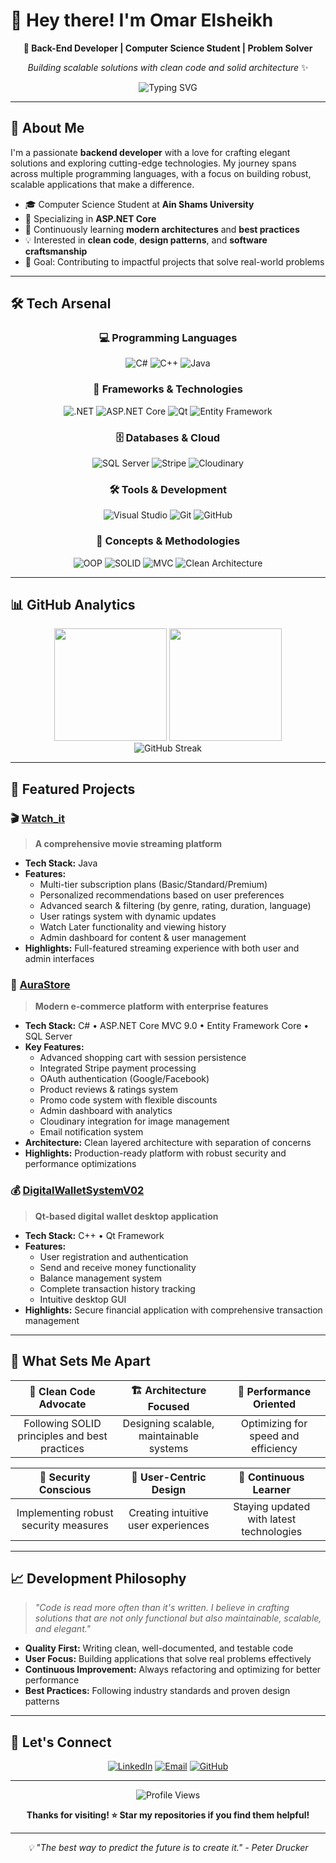 # 👋 Hey there! I'm Omar Elsheikh

<div align="center">

**🚀 Back-End Developer | Computer Science Student | Problem Solver**

*Building scalable solutions with clean code and solid architecture* ✨

<img src="https://readme-typing-svg.herokuapp.com?font=Fira+Code&size=22&duration=3000&pause=1000&color=58A6FF&center=true&vCenter=true&width=600&lines=BackEnd+Developer+%7C+Problem+Solver;Passionate+about+Clean+Code;Building+Modern+Applications;Always+Learning+New+Technologies" alt="Typing SVG" />

</div>

---

## 🚀 About Me

I'm a passionate **backend developer** with a love for crafting elegant solutions and exploring cutting-edge technologies. My journey spans across multiple programming languages, with a focus on building robust, scalable applications that make a difference.

- 🎓 Computer Science Student at **Ain Shams University**
- 💼 Specializing in **ASP.NET Core**
- 🌱 Continuously learning **modern architectures** and **best practices**
- 💡 Interested in **clean code**, **design patterns**, and **software craftsmanship**
- 🎯 Goal: Contributing to impactful projects that solve real-world problems

---

## 🛠️ Tech Arsenal

<div align="center">

### 💻 Programming Languages
![C#](https://img.shields.io/badge/C%23-239120?style=for-the-badge&logo=c-sharp&logoColor=white)
![C++](https://img.shields.io/badge/C++-00599C?style=for-the-badge&logo=cplusplus&logoColor=white)
![Java](https://img.shields.io/badge/Java-ED8B00?style=for-the-badge&logo=openjdk&logoColor=white)

### 🚀 Frameworks & Technologies
![.NET](https://img.shields.io/badge/.NET-512BD4?style=for-the-badge&logo=dotnet&logoColor=white)
![ASP.NET Core](https://img.shields.io/badge/ASP.NET%20Core-512BD4?style=for-the-badge&logo=dotnet&logoColor=white)
![Qt](https://img.shields.io/badge/Qt-41CD52?style=for-the-badge&logo=qt&logoColor=white)
![Entity Framework](https://img.shields.io/badge/Entity%20Framework-512BD4?style=for-the-badge&logo=dotnet&logoColor=white)

### 🗄️ Databases & Cloud
![SQL Server](https://img.shields.io/badge/SQL%20Server-CC2927?style=for-the-badge&logo=microsoftsqlserver&logoColor=white)
![Stripe](https://img.shields.io/badge/Stripe-008CDD?style=for-the-badge&logo=stripe&logoColor=white)
![Cloudinary](https://img.shields.io/badge/Cloudinary-3448C5?style=for-the-badge&logo=cloudinary&logoColor=white)

### 🛠️ Tools & Development
![Visual Studio](https://img.shields.io/badge/Visual%20Studio-5C2D91?style=for-the-badge&logo=visualstudio&logoColor=white)
![Git](https://img.shields.io/badge/Git-F05032?style=for-the-badge&logo=git&logoColor=white)
![GitHub](https://img.shields.io/badge/GitHub-181717?style=for-the-badge&logo=github&logoColor=white)

### 📐 Concepts & Methodologies
![OOP](https://img.shields.io/badge/OOP-FF6B6B?style=for-the-badge)
![SOLID](https://img.shields.io/badge/SOLID-4ECDC4?style=for-the-badge)
![MVC](https://img.shields.io/badge/MVC%20Pattern-45B7D1?style=for-the-badge)
![Clean Architecture](https://img.shields.io/badge/Clean%20Architecture-96CEB4?style=for-the-badge)

</div>

---

## 📊 GitHub Analytics

<div align="center">
  <img height="180em" src="https://github-readme-stats-sigma-five.vercel.app/api?username=OmarElsheikh20&show_icons=true&theme=tokyonight&include_all_commits=true&count_private=true&hide_border=true"/>
  <img height="180em" src="https://github-readme-stats.vercel.app/api/top-langs/?username=OmarElsheikh20&layout=compact&theme=tokyonight&langs_count=6&hide_border=true"/>
</div>

<div align="center">
  <img src="https://streak-stats.demolab.com/?user=OmarElsheikh20&theme=tokyonight&hide_border=true" alt="GitHub Streak"/>
</div>

---

## 🎯 Featured Projects

### 🎬 [**Watch_it**](https://github.com/OmarElsheikh20/Watch_it) 
> **A comprehensive movie streaming platform**
- **Tech Stack:** Java
- **Features:** 
  - Multi-tier subscription plans (Basic/Standard/Premium)
  - Personalized recommendations based on user preferences
  - Advanced search & filtering (by genre, rating, duration, language)
  - User ratings system with dynamic updates
  - Watch Later functionality and viewing history
  - Admin dashboard for content & user management
- **Highlights:** Full-featured streaming experience with both user and admin interfaces

### 🛒 [**AuraStore**](https://github.com/OmarElsheikh20/AuraStore)
> **Modern e-commerce platform with enterprise features**
- **Tech Stack:** C# • ASP.NET Core MVC 9.0 • Entity Framework Core • SQL Server
- **Key Features:**
  - Advanced shopping cart with session persistence
  - Integrated Stripe payment processing
  - OAuth authentication (Google/Facebook)
  - Product reviews & ratings system
  - Promo code system with flexible discounts
  - Admin dashboard with analytics
  - Cloudinary integration for image management
  - Email notification system
- **Architecture:** Clean layered architecture with separation of concerns
- **Highlights:** Production-ready platform with robust security and performance optimizations

### 💰 [**DigitalWalletSystemV02**](https://github.com/OmarElsheikh20/DigitalWalletSystemV02)
> **Qt-based digital wallet desktop application**
- **Tech Stack:** C++ • Qt Framework
- **Features:**
  - User registration and authentication
  - Send and receive money functionality
  - Balance management system
  - Complete transaction history tracking
  - Intuitive desktop GUI
- **Highlights:** Secure financial application with comprehensive transaction management

---

## 🌟 What Sets Me Apart

<div align="center">

| 🎨 **Clean Code Advocate** | 🏗️ **Architecture Focused** | 🚀 **Performance Oriented** |
|:---:|:---:|:---:|
| Following SOLID principles and best practices | Designing scalable, maintainable systems | Optimizing for speed and efficiency |

| 🔐 **Security Conscious** | 📱 **User-Centric Design** | 🔄 **Continuous Learner** |
|:---:|:---:|:---:|
| Implementing robust security measures | Creating intuitive user experiences | Staying updated with latest technologies |

</div>

---

## 📈 Development Philosophy

> *"Code is read more often than it's written. I believe in crafting solutions that are not only functional but also maintainable, scalable, and elegant."*

- **Quality First:** Writing clean, well-documented, and testable code
- **User Focus:** Building applications that solve real problems effectively
- **Continuous Improvement:** Always refactoring and optimizing for better performance
- **Best Practices:** Following industry standards and proven design patterns

---

## 🤝 Let's Connect

<div align="center">

[![LinkedIn](https://img.shields.io/badge/LinkedIn-0077B5?style=for-the-badge&logo=linkedin&logoColor=white)](https://linkedin.com/in/YOUR_LINKEDIN_PROFILE)
[![Email](https://img.shields.io/badge/Email-D14836?style=for-the-badge&logo=gmail&logoColor=white)](mailto:your@email.com)
[![GitHub](https://img.shields.io/badge/GitHub-181717?style=for-the-badge&logo=github&logoColor=white)](https://github.com/OmarElsheikh20)

</div>

---

<div align="center">
  <img src="https://komarev.com/ghpvc/?username=OmarElsheikh20&color=58A6FF&style=for-the-badge" alt="Profile Views"/>
  
  **Thanks for visiting! ⭐ Star my repositories if you find them helpful!**
</div>

---

<div align="center">
  <i>💡 "The best way to predict the future is to create it." - Peter Drucker</i>
</div>
